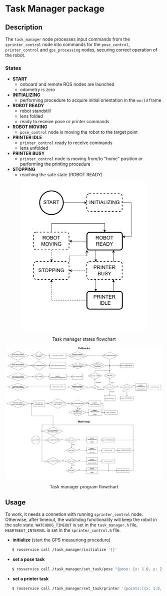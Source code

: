 # Task Manager package

## Description
The `task_manager` node processes input commands from the `sprinter_control` node into commands for the `pose_control`, `printer_control` and `gps_processing` nodes, securing correct operation of the robot.

### States
   * **START**
      - onboard and remote ROS nodes are launched
      - odometry is zero
   * **INITIALIZING**
      - performing procedure to acquire initial orientation in the `world` frame
   * **ROBOT READY**
      - robot standstill
      - lens folded
      - ready to receive pose or printer commands
   * **ROBOT MOVING**
      - `pose_control` node is moving the robot to the target point
   * **PRINTER IDLE**
      - `printer_control` ready to receive commands
      - lens unfolded
   * **PRINTER BUSY**
      - `printer_control` node is moving from/to "home" position or performing the printing procedure
   * **STOPPING**
      - reaching the safe state (ROBOT READY)
   

<p align="center">
    <img src="../../../doc/sPrinter_design_diagram-Task_manager_states.svg" width="400">
</p>
<p align="center">
    Task manager states flowchart
</p>

<p align="center">
    <img src="../../../doc/sPrinter_design_diagram-Task_manager_program.svg">
</p>
<p align="center">
    Task manager program flowchart
</p>

## Usage
To work, it needs a connetion with running `sprinter_control` node. Otherwise, after timeout, the watchdog functionality will keep the robot in the safe state.
`WATCHDOG_TIMEOUT` is set in the `task_manager.h` file, `HEARTBEAT_INTERVAL` is set in the `sprinter_control.h` file.

   * **initialize** (start the GPS measuriong procedure)
```bash
   $ rosservice call /task_manager/initialize '{}'
```
   * **set a pose task**
```bash
   $ rosservice call /task_manager/set_task/pose "{pose: {x: 1.0, y: 2.0, theta: 3.0}}"
```
   * **set a printer task**
```bash
   $ rosservice call /task_manager/set_task/printer '{points:[{x: 1.0, y: 2.0, z: 3.0}, {x: 1.0, y: 2.0, z: 3.0}, {x: 1.0, y: 2.0, z: 3.0}]}'
```
